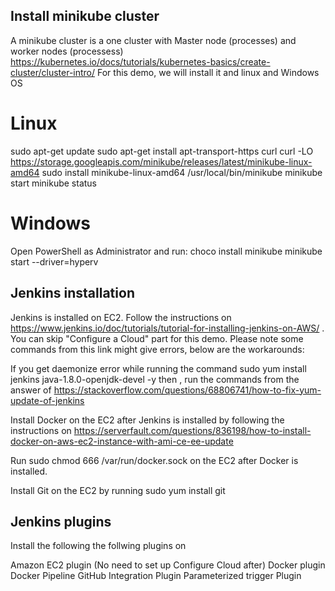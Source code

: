 ## Install minikube cluster 
A minikube cluster is a one cluster with Master node (processes) and worker nodes (processess) https://kubernetes.io/docs/tutorials/kubernetes-basics/create-cluster/cluster-intro/
For this demo, we will install it and linux and Windows OS
# Linux
sudo apt-get update
sudo apt-get install apt-transport-https curl
curl -LO https://storage.googleapis.com/minikube/releases/latest/minikube-linux-amd64
sudo install minikube-linux-amd64 /usr/local/bin/minikube
minikube start
minikube status 

# Windows 
Open PowerShell as Administrator and run:
choco install minikube
minikube start --driver=hyperv

## Jenkins installation
Jenkins is installed on EC2. Follow the instructions on https://www.jenkins.io/doc/tutorials/tutorial-for-installing-jenkins-on-AWS/ . You can skip "Configure a Cloud" part for this demo. Please note some commands from this link might give errors, below are the workarounds:

If you get daemonize error while running the command sudo yum install jenkins java-1.8.0-openjdk-devel -y then , run the commands from the answer of https://stackoverflow.com/questions/68806741/how-to-fix-yum-update-of-jenkins

Install Docker on the EC2 after Jenkins is installed by following the instructions on https://serverfault.com/questions/836198/how-to-install-docker-on-aws-ec2-instance-with-ami-ce-ee-update

Run sudo chmod 666 /var/run/docker.sock on the EC2 after Docker is installed.

Install Git on the EC2 by running sudo yum install git

## Jenkins plugins
Install the following the follwing plugins on 

Amazon EC2 plugin (No need to set up Configure Cloud after)
Docker plugin
Docker Pipeline
GitHub Integration Plugin
Parameterized trigger Plugin
